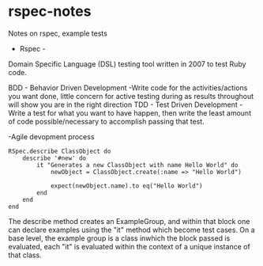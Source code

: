 # rspec-notes
Notes on rspec, example tests


- Rspec -

Domain Specific Language (DSL) testing tool written in 2007 to test Ruby code.

BDD - Behavior Driven Development
-Write code for the activities/actions you want done, little concern for active testing during as results throughout will show you are in the right direction
TDD - Test Driven Development
-Write a test for what you want to have happen, then write the least amount of code possible/necessary to accomplish passing that test.

-Agile devopment process


```
RSpec.describe ClassObject do
    describe '#new' do
        it "Generates a new ClassObject with name Hello World" do
            newObject = ClassObject.create(:name => "Hello World")
    
            expect(newObject.name).to eq("Hello World")
        end
    end
end
```

The describe method creates an ExampleGroup, and within that block one can declare examples using the "it" method which become test cases. On a base level, the example group is a class inwhich the block passed is evaluated, each "it" is evaluated within the context of a unique instance of that class.